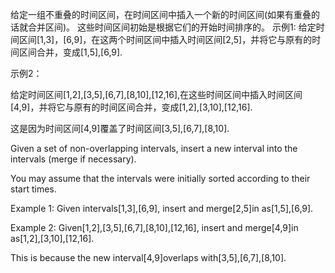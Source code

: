 给定一组不重叠的时间区间，在时间区间中插入一个新的时间区间(如果有重叠的话就合并区间)。
这些时间区间初始是根据它们的开始时间排序的。
示例1:
给定时间区间[1,3]，[6,9]，在这两个时间区间中插入时间区间[2,5]，并将它与原有的时间区间合并，变成[1,5],[6,9].

示例2：

给定时间区间[1,2],[3,5],[6,7],[8,10],[12,16],在这些时间区间中插入时间区间[4,9]，并将它与原有的时间区间合并，变成[1,2],[3,10],[12,16].

这是因为时间区间[4,9]覆盖了时间区间[3,5],[6,7],[8,10].



Given a set of non-overlapping intervals, insert a new interval into the intervals (merge if necessary).

You may assume that the intervals were initially sorted according to their start times.

Example 1: 
Given intervals[1,3],[6,9], insert and merge[2,5]in as[1,5],[6,9].

Example 2: 
Given[1,2],[3,5],[6,7],[8,10],[12,16], insert and merge[4,9]in as[1,2],[3,10],[12,16].

This is because the new interval[4,9]overlaps with[3,5],[6,7],[8,10].